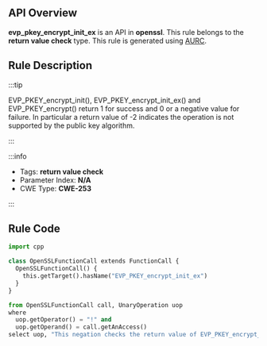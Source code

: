 ---
---


## API Overview
**evp_pkey_encrypt_init_ex** is an API in **openssl**. This rule belongs to the **return value check** type. This rule is generated using [AURC](../../tools/AURC).
## Rule Description

:::tip

EVP_PKEY_encrypt_init(), EVP_PKEY_encrypt_init_ex() and EVP_PKEY_encrypt() return 1 for success and 0 or a negative value for failure. In particular a return value of -2 indicates the operation is not supported by the public key algorithm.

:::

:::info

- Tags: **return value check**
- Parameter Index: **N/A**
- CWE Type: **CWE-253**

:::

## Rule Code
```python
import cpp

class OpenSSLFunctionCall extends FunctionCall {
  OpenSSLFunctionCall() {
    this.getTarget().hasName("EVP_PKEY_encrypt_init_ex")
  }
}

from OpenSSLFunctionCall call, UnaryOperation uop
where
  uop.getOperator() = "!" and
  uop.getOperand() = call.getAnAccess()
select uop, "This negation checks the return value of EVP_PKEY_encrypt_init_ex."
```
